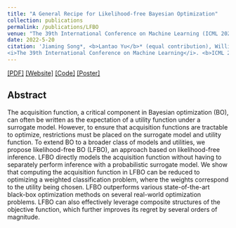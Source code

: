 ```yaml
---
title: "A General Recipe for Likelihood-free Bayesian Optimization"
collection: publications
permalink: /publications/LFBO
venue: "The 39th International Conference on Machine Learning (ICML 2022)"
date: 2022-5-20
citation: 'Jiaming Song*, <b>Lantao Yu</b>* (equal contribution), Willie Neiswanger, Stefano Ermon.
<i>The 39th International Conference on Machine Learning</i>. <b>ICML 2022</b>. <b> <span style="color:red">(Long Oral, Top 2.2%)</span> </b>' 
---
```

[[PDF]](https://arxiv.org/pdf/2206.13035.pdf) [[Website]](https://lfbo-ml.github.io/) [[Code]](https://github.com/lfbo-ml/lfbo) [[Poster]](https://lantaoyu.github.io/files/icml2022-lfbo-poster.pdf)


## Abstract
The acquisition function, a critical component in Bayesian optimization (BO), can often be written as the expectation of a utility function under a surrogate model. However, to ensure that acquisition functions are tractable to optimize, restrictions must be placed on the surrogate model and utility function. To extend BO to a broader class of models and utilities, we propose likelihood-free BO (LFBO), an approach based on likelihood-free inference. LFBO directly models the acquisition function without having to separately perform inference with a probabilistic surrogate model. We show that computing the acquisition function in LFBO can be reduced to optimizing a weighted classification problem, where the weights correspond to the utility being chosen. LFBO outperforms various state-of-the-art black-box optimization methods on several real-world optimization problems. LFBO can also effectively leverage composite structures of the objective function, which further improves its regret by several orders of magnitude.
